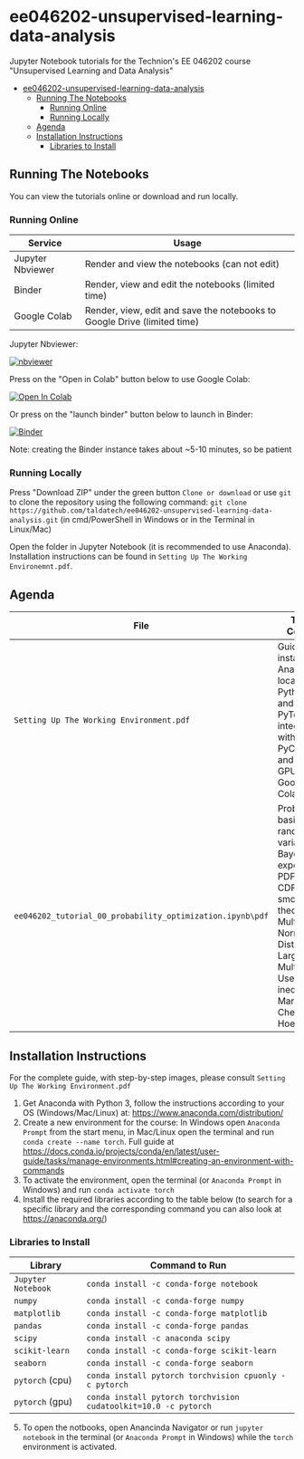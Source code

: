 # ee046202-unsupervised-learning-data-analysis

Jupyter Notebook tutorials for the Technion's EE 046202 course "Unsupervised Learning and Data Analysis"

- [ee046202-unsupervised-learning-data-analysis](#ee046202-unsupervised-learning-data-analysis)
  * [Running The Notebooks](#running-the-notebooks)
    + [Running Online](#running-online)
    + [Running Locally](#running-locally)
  * [Agenda](#agenda)
  * [Installation Instructions](#installation-instructions)
    + [Libraries to Install](#libraries-to-install)

## Running The Notebooks
You can view the tutorials online or download and run locally.

### Running Online

|Service      | Usage |
|-------------|---------|
|Jupyter Nbviewer| Render and view the notebooks (can not edit) |
|Binder| Render, view and edit the notebooks (limited time) |
|Google Colab| Render, view, edit and save the notebooks to Google Drive (limited time) |


Jupyter Nbviewer:

[![nbviewer](https://jupyter.org/assets/main-logo.svg)](https://nbviewer.jupyter.org/github/taldatech/ee046202-unsupervised-learning-data-analysis/tree/master/)


Press on the "Open in Colab" button below to use Google Colab:

[![Open In Colab](https://colab.research.google.com/assets/colab-badge.svg)](https://colab.research.google.com/github/taldatech/ee046202-unsupervised-learning-data-analysis)

Or press on the "launch binder" button below to launch in Binder:

[![Binder](https://mybinder.org/badge_logo.svg)](https://mybinder.org/v2/gh/taldatech/ee046202-unsupervised-learning-data-analysis)

Note: creating the Binder instance takes about ~5-10 minutes, so be patient

### Running Locally

Press "Download ZIP" under the green button `Clone or download` or use `git` to clone the repository using the 
following command: `git clone https://github.com/taldatech/ee046202-unsupervised-learning-data-analysis.git` (in cmd/PowerShell in Windows or in the Terminal in Linux/Mac)

Open the folder in Jupyter Notebook (it is recommended to use Anaconda). Installation instructions can be found in `Setting Up The Working Environemnt.pdf`.



## Agenda

|File       | Topics Covered |
|----------------|---------|
|`Setting Up The Working Environment.pdf`| Guide for installing Anaconda locally with Python 3 and PyTorch, integration with PyCharm and using GPU on Google Colab |
|`ee046202_tutorial_00_probability_optimization.ipynb\pdf`| Probability basics, random variables, Bayes rule, expectancy, PDF and CDF, smoothing theorem, Multivariate Normal Distribution, Largrange Multipliers, Useful inequalities: Markov, Checbyshev, Hoeffding |

## Installation Instructions

For the complete guide, with step-by-step images, please consult `Setting Up The Working Environment.pdf`

1. Get Anaconda with Python 3, follow the instructions according to your OS (Windows/Mac/Linux) at: https://www.anaconda.com/distribution/
2. Create a new environment for the course:
In Windows open `Anaconda Prompt` from the start menu, in Mac/Linux open the terminal and run `conda create --name torch`. Full guide at https://docs.conda.io/projects/conda/en/latest/user-guide/tasks/manage-environments.html#creating-an-environment-with-commands
3. To activate the environment, open the terminal (or `Anaconda Prompt` in Windows) and run `conda activate torch`
4. Install the required libraries according to the table below (to search for a specific library and the corresponding command you can also look at https://anaconda.org/)

### Libraries to Install

|Library         | Command to Run |
|----------------|---------|
|`Jupyter Notebook`|  `conda install -c conda-forge notebook`|
|`numpy`|  `conda install -c conda-forge numpy`|
|`matplotlib`|  `conda install -c conda-forge matplotlib`|
|`pandas`|  `conda install -c conda-forge pandas`|
|`scipy`| `conda install -c anaconda scipy `|
|`scikit-learn`|  `conda install -c conda-forge scikit-learn`|
|`seaborn`|  `conda install -c conda-forge seaborn`|
|`pytorch` (cpu)| `conda install pytorch torchvision cpuonly -c pytorch` |
|`pytorch` (gpu)| `conda install pytorch torchvision cudatoolkit=10.0 -c pytorch` |


5. To open the notbooks, open Anancinda Navigator or run `jupyter notebook` in the terminal (or `Anaconda Prompt` in Windows) while the `torch` environment is activated.
